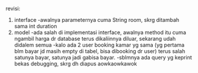 revisi:
1. interface
          -awalnya parameternya cuma String room, skrg ditambah sama int duration
3. model
          -ada salah di implementasi interface, awalnya method itu cuma ngambil harga dr database terus dikaliinnya diluar, sekarang udah didalem semua
          -kalo ada 2 user booking kamar yg sama (yg pertama blm bayar jd masih empty di tabel, bisa dibooking dr user) terus salah satunya bayar, satunya jadi gabisa bayar.
          -sblmnya ada query yg keprint bekas debugging, skrg dh diapus aowkaowkawok
